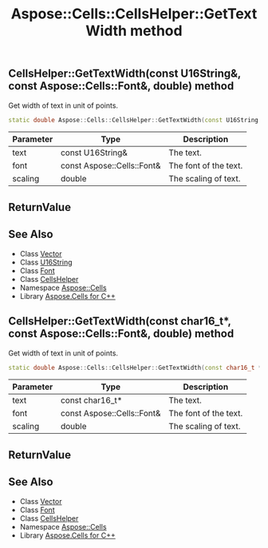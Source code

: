﻿---
title: Aspose::Cells::CellsHelper::GetTextWidth method
linktitle: GetTextWidth
second_title: Aspose.Cells for C++ API Reference
description: 'Aspose::Cells::CellsHelper::GetTextWidth method. Get width of text in unit of points in C++.'
type: docs
weight: 500
url: /cpp/aspose.cells/cellshelper/gettextwidth/
---
## CellsHelper::GetTextWidth(const U16String\&, const Aspose::Cells::Font\&, double) method


Get width of text in unit of points.

```cpp
static double Aspose::Cells::CellsHelper::GetTextWidth(const U16String &text, const Aspose::Cells::Font &font, double scaling)
```


| Parameter | Type | Description |
| --- | --- | --- |
| text | const U16String\& | The text. |
| font | const Aspose::Cells::Font\& | The font of the text. |
| scaling | double | The scaling of text. |

## ReturnValue



## See Also

* Class [Vector](../../vector/)
* Class [U16String](../../u16string/)
* Class [Font](../../font/)
* Class [CellsHelper](../)
* Namespace [Aspose::Cells](../../)
* Library [Aspose.Cells for C++](../../../)
## CellsHelper::GetTextWidth(const char16_t*, const Aspose::Cells::Font\&, double) method


Get width of text in unit of points.

```cpp
static double Aspose::Cells::CellsHelper::GetTextWidth(const char16_t *text, const Aspose::Cells::Font &font, double scaling)
```


| Parameter | Type | Description |
| --- | --- | --- |
| text | const char16_t* | The text. |
| font | const Aspose::Cells::Font\& | The font of the text. |
| scaling | double | The scaling of text. |

## ReturnValue



## See Also

* Class [Vector](../../vector/)
* Class [Font](../../font/)
* Class [CellsHelper](../)
* Namespace [Aspose::Cells](../../)
* Library [Aspose.Cells for C++](../../../)
